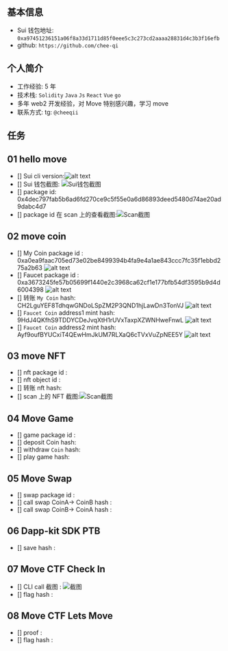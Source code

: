 ## 基本信息

- Sui 钱包地址: `0xa97451236151a06f8a33d1711d85f0eee5c3c273cd2aaaa28831d4c3b3f16efb`
- github: `https://github.com/chee-qi`

## 个人简介

- 工作经验: 5 年
- 技术栈: `Solidity` `Java` `Js` `React` `Vue` `go`
- 多年 web2 开发经验，对 Move 特别感兴趣，学习 move
- 联系方式: tg: `@cheeqii`

## 任务

## 01 hello move

- [] Sui cli version:![alt text](images/task1d.png)
- [] Sui 钱包截图: ![Sui钱包截图](./images/task1w.png)
- [] package id:
  0x4dec797fab5b6ad6fd270ce9c5f55e0a6d86893deed5480d74ae20ad9dabc4d7
- [] package id 在 scan 上的查看截图:![Scan截图](./images/task1a.png)

## 02 move coin

- [] My Coin package id :
  0xa0ea9faac705ed73e02be8499394b4fa9e4a1ae843ccc7fc35f1ebbd275a2b63
  ![alt text](./images/task21.png)
- [] Faucet package id :
  0xa3673245fe57b05699f1440e2c3968ca62cf1e177bfb54df3595b9d4d6004398
  ![alt text](./images/task22.png)
- [] 转账 `My Coin` hash:
  CH2LguYEF8TdhqwGNDoLSpZM2P3QND1hjLawDn3TonVJ
  ![alt text](./images/task23.png)
- [] `Faucet Coin` address1 mint hash:
  9HdJ4QKfhS9TDDYCDeJvqXtH1rUVxTaxpXZWNHweFnwL
  ![alt text](./images/task24.png)
- [] `Faucet Coin` address2 mint hash:
  Ayf9oufBYUCxiT4QEwHmJkUM7RLXaQ6cTVxVuZpNEE5Y
  ![alt text](./images/task25.png)

## 03 move NFT

- [] nft package id :
- [] nft object id :
- [] 转账 nft hash:
- [] scan 上的 NFT 截图:![Scan截图](./images/你的图片地址)

## 04 Move Game

- [] game package id :
- [] deposit Coin hash:
- [] withdraw `Coin` hash:
- [] play game hash:

## 05 Move Swap

- [] swap package id :
- [] call swap CoinA-> CoinB hash :
- [] call swap CoinB-> CoinA hash :

## 06 Dapp-kit SDK PTB

- [] save hash :

## 07 Move CTF Check In

- [] CLI call 截图 : ![截图](./images/你的图片地址)
- [] flag hash :

## 08 Move CTF Lets Move

- [] proof :
- [] flag hash :

